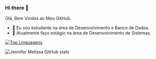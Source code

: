 ### Hi there 👋
Olá, Bem Vindos ao Meu GitHub.

- 🔭 Eu sou estudante na área de Desenvolvimento e Banco de Dados.
- 🌱 Atualmente faço estágio na área de Desenvolvimento de Sistemas.



[![Top Linguagens](https://github-readme-stats.vercel.app/api/top-langs/?username=JenniferMelissa&layout=compact)](https://github.com/JenniferMelissa/github-readme-stats)

![Jennifer Melissa GitHub stats](https://github-readme-stats.vercel.app/api?username=JenniferMelissa&show_icons=true&theme=radical)

<!--
**JenniferMelissa/JenniferMelissa** is a ✨ _special_ ✨ repository because its `README.md` (this file) appears on your GitHub profile.

Here are some ideas to get you started:

- 🔭 I’m currently working on ...
- 🌱 I’m currently learning ...
- 👯 I’m looking to collaborate on ...
- 🤔 I’m looking for help with ...
- 💬 Ask me about ...
- 📫 How to reach me: ...
- 😄 Pronouns: ...
- ⚡ Fun fact: ...
-->
